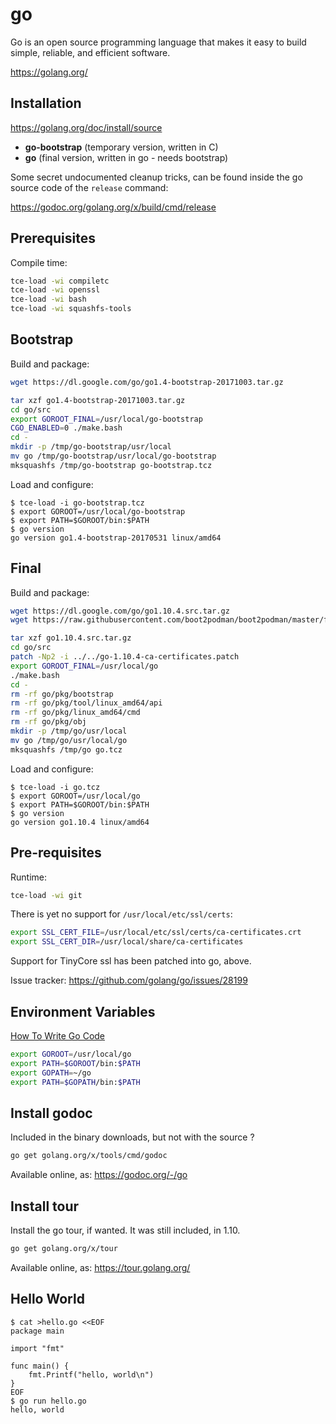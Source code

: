 # go

Go is an open source programming language that makes it easy to build simple, reliable, and efficient software.

https://golang.org/

## Installation

https://golang.org/doc/install/source

* **go-bootstrap** (temporary version, written in C)
* **go** (final version, written in go - needs bootstrap)

Some secret undocumented cleanup tricks, can be found inside the go source code of the `release` command:

https://godoc.org/golang.org/x/build/cmd/release

## Prerequisites

Compile time:

``` sh
tce-load -wi compiletc
tce-load -wi openssl
tce-load -wi bash
tce-load -wi squashfs-tools
```

## Bootstrap

Build and package:

``` sh
wget https://dl.google.com/go/go1.4-bootstrap-20171003.tar.gz

tar xzf go1.4-bootstrap-20171003.tar.gz
cd go/src
export GOROOT_FINAL=/usr/local/go-bootstrap
CGO_ENABLED=0 ./make.bash
cd -
mkdir -p /tmp/go-bootstrap/usr/local
mv go /tmp/go-bootstrap/usr/local/go-bootstrap
mksquashfs /tmp/go-bootstrap go-bootstrap.tcz
```

Load and configure:

``` console
$ tce-load -i go-bootstrap.tcz
$ export GOROOT=/usr/local/go-bootstrap
$ export PATH=$GOROOT/bin:$PATH
$ go version
go version go1.4-bootstrap-20170531 linux/amd64
```

## Final

Build and package:

``` sh
wget https://dl.google.com/go/go1.10.4.src.tar.gz
wget https://raw.githubusercontent.com/boot2podman/boot2podman/master/files/go-1.10.4-ca-certificates.patch

tar xzf go1.10.4.src.tar.gz
cd go/src
patch -Np2 -i ../../go-1.10.4-ca-certificates.patch
export GOROOT_FINAL=/usr/local/go
./make.bash
cd -
rm -rf go/pkg/bootstrap
rm -rf go/pkg/tool/linux_amd64/api
rm -rf go/pkg/linux_amd64/cmd
rm -rf go/pkg/obj
mkdir -p /tmp/go/usr/local
mv go /tmp/go/usr/local/go
mksquashfs /tmp/go go.tcz
```

Load and configure:

``` console
$ tce-load -i go.tcz
$ export GOROOT=/usr/local/go
$ export PATH=$GOROOT/bin:$PATH
$ go version
go version go1.10.4 linux/amd64
```

## Pre-requisites

Runtime:

``` sh
tce-load -wi git
```

There is yet no support for `/usr/local/etc/ssl/certs`:

``` sh
export SSL_CERT_FILE=/usr/local/etc/ssl/certs/ca-certificates.crt
export SSL_CERT_DIR=/usr/local/share/ca-certificates
```

Support for TinyCore ssl has been patched into go, above.

Issue tracker: https://github.com/golang/go/issues/28199

## Environment Variables

[How To Write Go Code](https://golang.org/doc/code.html)

``` sh
export GOROOT=/usr/local/go
export PATH=$GOROOT/bin:$PATH
export GOPATH=~/go
export PATH=$GOPATH/bin:$PATH
```

## Install godoc

Included in the binary downloads, but not with the source ?

``` sh
go get golang.org/x/tools/cmd/godoc
```

Available online, as: https://godoc.org/-/go

## Install tour

Install the go tour, if wanted. It was still included, in 1.10.

``` sh
go get golang.org/x/tour
```

Available online, as: https://tour.golang.org/

## Hello World

``` console
$ cat >hello.go <<EOF
package main

import "fmt"

func main() {
	fmt.Printf("hello, world\n")
}
EOF
$ go run hello.go
hello, world
```
